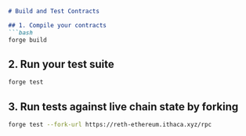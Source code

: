 
````md
# Build and Test Contracts

## 1. Compile your contracts
```bash
forge build
````

## 2. Run your test suite

```bash
forge test
```

## 3. Run tests against live chain state by forking

```bash
forge test --fork-url https://reth-ethereum.ithaca.xyz/rpc
```



